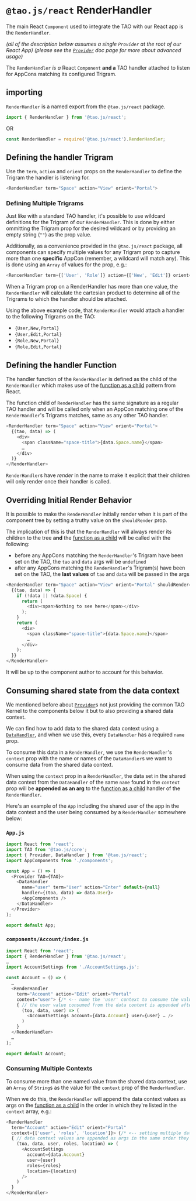 # `@tao.js/react` RenderHandler

The main React `Component` used to integrate the TAO with our React app is the `RenderHandler`.

_(all of the description below assumes a single `Provider` at the root of our React App)_
_(please see the [`Provider`](provider.md) doc page for more about advanced usage)_

The `RenderHandler` _is a_ React `Component` **and a** TAO handler attached to listen for AppCons
matching its configured Trigram.

## importing

`RenderHandler` is a named export from the `@tao.js/react` package.

```javascript
import { RenderHandler } from '@tao.js/react';
```

OR

```javascript
const RenderHandler = require('@tao.js/react').RenderHandler;
```

## Defining the handler Trigram

Use the `term`, `action` and `orient` props on the `RenderHandler` to define the Trigram the handler
is listening for.

```javascript
<RenderHandler term="Space" action="View" orient="Portal">
```

### Defining Multiple Trigrams

Just like with a standard TAO handler, it's possible to use wildcard definitions for the Trigram
of our `RenderHandler`.  This is done by either ommitting the Trigram prop for the desired wildcard
or by providing an empty string (`""`) as the prop value.

Additionally, as a convenience provided in the `@tao.js/react` package, all components can specify
multiple values for any Trigram prop to capture more than one **specific** AppCon (remember, a
wildcard will match any).  This is done using an `Array` of values for the prop, e.g.:

```javascript
<RencerHandler term={['User', 'Role']} action={['New', 'Edit']} orient="Portal">
```

When a Trigram prop on a RenderHandler has more than one value, the `RenderHandler` will calculate
the cartesian product to determine all of the Trigrams to which the handler should be attached.

Using the above example code, that `RenderHandler` would attach a handler to the following Trigrams
on the TAO:

* `{User,New,Portal}`
* `{User,Edit,Portal}`
* `{Role,New,Portal}`
* `{Role,Edit,Portal}`

## Defining the handler Function

The handler function of the `RenderHandler` is defined as the child of the `RenderHandler` which
makes use of the [function as a child](https://reactjs.org/docs/render-props.html#using-props-other-than-render)
pattern from React.

The function child of `RenderHandler` has the same signature as a regular TAO handler and will be
called only when an AppCon matching one of the `RenderHandler`'s Trigrams matches, same as any other
TAO handler.

```javascript
<RenderHandler term="Space" action="View" orient="Portal">
  {(tao, data) => (
    <div>
      <span className="space-title">{data.Space.name}</span>
      …
    </div>
  )}
</RenderHandler>
```

`RenderHandler`s have _render_ in the name to make it explicit that their children will only
render once their handler is called.

## Overriding Initial Render Behavior

It is possible to make the `RenderHandler` initially render when it is part of the component
tree by setting a truthy value on the `shouldRender` prop.

The implication of this is that the `RenderHandler` will always render its children to the tree
**and** the [function as a child](https://reactjs.org/docs/render-props.html#using-props-other-than-render)
will be called with the following:

* before any AppCons matching the `RenderHandler`'s Trigram have been set on the TAO, the
  `tao` and `data` args will be `undefined`
* after any AppCons matching the `RenderHandler`'s Trigram(s) have been set on the TAO, the
  **last values** of `tao` and `data` will be passed in the args

```javascript
<RenderHandler term="Space" action="View" orient="Portal" shouldRender={true}>
  {(tao, data) => {
    if (!data || !data.Space) {
      return (
        <div><span>Nothing to see here</span></div>
      );
    }
    return (
      <div>
        <span className="space-title">{data.Space.name}</span>
        …
      </div>
    );
  }}
</RenderHandler>
```

It will be up to the component author to account for this behavior.

## Consuming shared state from the data context

We mentioned before about [`Provider`](provider.md)s not just providing the common TAO Kernel
to the components below it but to also providing a shared data context.

We can find how to add data to the shared data context using a [`DataHandler`](data-handler.md),
and when we use this, every `DataHandler` has a required `name` prop.

To consume this data in a `RenderHandler`, we use the `RenderHandler`'s `context` prop with the
name or names of the `DataHandler`s we want to consume data from the shared data context.

When using the `context` prop in a `RenderHandler`, the data set in the shared data context
from the `DataHandler` of the same `name` found in the `context` prop will be **appended as an arg**
to the [function as a child](https://reactjs.org/docs/render-props.html#using-props-other-than-render)
handler of the `RenderHandler`.

Here's an example of the `App` including the shared user of the app in the data context and the
user being consumed by a `RenderHandler` somewhere below:

### `App.js`

```javascript
import React from 'react';
import TAO from '@tao.js/core';
import { Provider, DataHandler } from '@tao.js/react';
import AppComponents from './components';

const App = () => (
  <Provider TAO={TAO}>
    <DataHandler
      name="user" term="User" action="Enter" default={null}
      handler={(toa, data) => data.User}>
      <AppComponents />
    </DataHandler>
  </Provider>
);

export default App;
```

### `components/Account/index.js`

```javascript
import React from 'react';
import { RenderHandler } from '@tao.js/react';
…
import AccountSettings from './AccountSettings.js';

const Account = () => (
  …
  <RenderHandler
    term="Account" action="Edit" orient="Portal"
    context="user"> {/* <-- name the 'user' context to consume the value set above */}
    { // the user value consumed from the data context is appended after the standard tao, data args
      (toa, data, user) => (
        <AccountSettings account={data.Account} user={user} … />
      )
    }
  </RenderHandler>
  …
);

export default Account;
```

### Consuming Multiple Contexts

To consume more than one named value from the shared data context, use an `Array` of `String`s
as the value for the `context` prop of the `RenderHandler`.

When we do this, the `RenderHandler` will append the data context values as args on the
[function as a child](https://reactjs.org/docs/render-props.html#using-props-other-than-render)
in the order in which they're listed in the `context` array, e.g.:

```javascript
<RenderHandler
  term="Account" action="Edit" orient="Portal"
  context={['user', 'roles', 'location']}> {/* <-- setting multiple data context values to consume */}
  { // data context values are appended as args in the same order they are set in the context prop
    (toa, data, user, roles, location) => (
      <AccountSettings
        account={data.Account}
        user={user}
        roles={roles}
        location={location}
      />
    )
  }
</RenderHandler>
```
